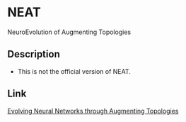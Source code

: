 # NEAT
NeuroEvolution of Augmenting Topologies

## Description
- This is not the official version of NEAT.

## Link
[Evolving Neural Networks through Augmenting Topologies](http://nn.cs.utexas.edu/downloads/papers/stanley.ec02.pdf)
